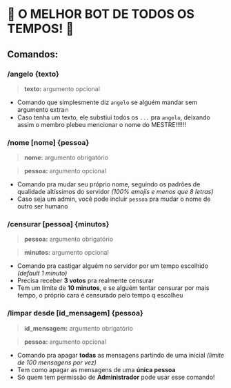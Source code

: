 # 🚨 O MELHOR BOT DE TODOS OS TEMPOS! 🚨

## Comandos:
### /angelo {texto}
> **texto:** argumento opcional

- Comando que simplesmente diz `angelo` se alguém mandar sem argumento extra🔥
- Caso tenha um texto, ele substiui todos os `...` pra `angelo`, deixando assim o membro plebeu mencionar o nome do MESTRE!!!!!!

### /nome [nome] {pessoa}
> **nome:** argumento obrigatório

> **pessoa:** argumento opcional

- Comando pra mudar seu próprio nome, seguindo os padrões de qualidade altíssimos do servidor *(100% emojis e menos que 8 letras)*
- Caso seja um admin, você pode incluir `pessoa` pra mudar o nome de outro ser humano

### /censurar [pessoa] {minutos}
> **pessoa:** argumento obrigatório

> **minutos:** argumento opcional

- Comando pra castigar alguém no servidor por um tempo escolhido *(default 1 minuto)*
- Precisa receber **3 votos** pra realmente censurar
- Tem um limite de **10 minutos**, e se alguém tentar censurar por mais tempo, o próprio cara é censurado pelo tempo q escolheu

### /limpar desde [id_mensagem] {pessoa}
> **id_mensagem:** argumento obrigatório

> **pessoa:** argumento opcional

- Comando pra apagar **todas** as mensagens partindo de uma inicial *(limite de 100 mensagens por vez)*
- Tem como apagar as mensagens de uma **única pessoa**
- Só quem tem permissão de **Administrador** pode usar esse comando!